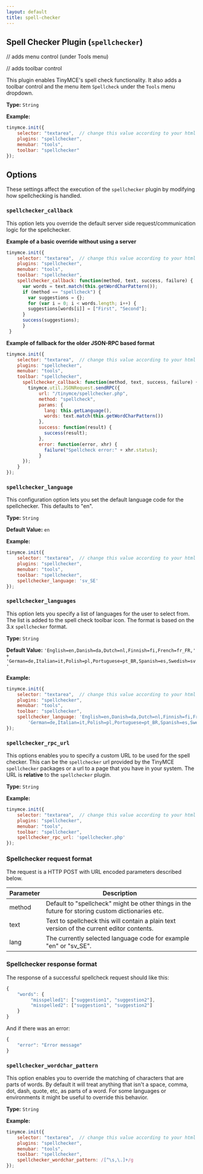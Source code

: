 ```yaml
---
layout: default
title: spell-checker
---
```


## Spell Checker Plugin (`spellchecker`)

// adds menu control (under Tools menu)

// adds toolbar control

This plugin enables TinyMCE's spell check functionality. It also adds a toolbar control and the menu item `Spellcheck` under the `Tools` menu dropdown.

**Type:** `String`

**Example:**

```js
tinymce.init({
    selector: "textarea",  // change this value according to your html
    plugins: "spellchecker",
    menubar: "tools",
    toolbar: "spellchecker"
});
```

## Options

These settings affect the execution of the `spellchecker` plugin by modifying how spellchecking is handled.

### `spellchecker_callback`

This option lets you override the default server side request/communication logic for the spellchecker.

**Example of a basic override without using a server**

```js
tinymce.init({
    selector: "textarea",  // change this value according to your html
    plugins: "spellchecker",
    menubar: "tools",
    toolbar: "spellchecker",
    spellchecker_callback: function(method, text, success, failure) {
      var words = text.match(this.getWordCharPattern());
      if (method == "spellcheck") {
        var suggestions = {};
        for (var i = 0; i < words.length; i++) {
        suggestions[words[i]] = ["First", "Second"];
      }
      success(suggestions);
      }
 }
```

**Example of fallback for the older JSON-RPC based format**

```js
tinymce.init({
    selector: "textarea",  // change this value according to your html
    plugins: "spellchecker",
    menubar: "tools",
    toolbar: "spellchecker",
      spellchecker_callback: function(method, text, success, failure) {
        tinymce.util.JSONRequest.sendRPC({
            url: "/tinymce/spellchecker.php",
            method: "spellcheck",
            params: {
              lang: this.getLanguage(),
              words: text.match(this.getWordCharPattern())
            },
            success: function(result) {
              success(result);
            },
            error: function(error, xhr) {
              failure("Spellcheck error:" + xhr.status);
            }
      });
    }
});
```

### `spellchecker_language`

This configuration option lets you set the default language code for the spellchecker. This defaults to "en".

**Type:** `String`

**Default Value:**  `en`

**Example:**

```js
tinymce.init({
    selector: "textarea",  // change this value according to your html
    plugins: "spellchecker",
    menubar: "tools",
    toolbar: "spellchecker",
    spellchecker_language: 'sv_SE'
});
```

### `spellchecker_languages`

This option lets you specify a list of languages for the user to select from. The list is added to the spell check toolbar icon. The format is based on the 3.x `spellchecker` format.

**Type:** `String`

**Default Value:** `'English=en,Danish=da,Dutch=nl,Finnish=fi,French=fr_FR,' +
    'German=de,Italian=it,Polish=pl,Portuguese=pt_BR,Spanish=es,Swedish=sv'`

**Example:**

```js
tinymce.init({
    selector: "textarea",  // change this value according to your html
    plugins: "spellchecker",
    menubar: "tools",
    toolbar: "spellchecker",
    spellchecker_language: 'English=en,Danish=da,Dutch=nl,Finnish=fi,French=fr_FR,' +
        'German=de,Italian=it,Polish=pl,Portuguese=pt_BR,Spanish=es,Swedish=sv'
});
```

### `spellchecker_rpc_url`

This options enables you to specify a custom URL to be used for the spell checker. This can be the `spellchecker` url provided by the TinyMCE `spellchecker` packages or a url to a page that you have in your system. The URL is **relative** to the `spellchecker` plugin.

**Type:** `String`

**Example:**

```js
tinymce.init({
    selector: "textarea",  // change this value according to your html
    plugins: "spellchecker",
    menubar: "tools",
    toolbar: "spellchecker",
    spellchecker_rpc_url: 'spellchecker.php'
});
```

### Spellchecker request format

The request is a HTTP POST with URL encoded parameters described below.

| Parameter | Description |
|-----------|-------------|
| method    | Default to "spellcheck" might be other things in the future for storing custom dictionaries etc. |
| text      | Text to spellcheck this will contain a plain text version of the current editor contents. |
| lang      | The currently selected language code for example "en" or "sv_SE". |

### Spellchecker response format

The response of a successful spellcheck request should like this:

```js
{
    "words": {
         "misspelled1": ["suggestion1", "suggestion2"],
         "misspelled2": ["suggestion1", "suggestion2"]
    }
}
```

And if there was an error:

```js
{
    "error": "Error message"
}
```

### `spellchecker_wordchar_pattern`

This option enables you to override the matching of characters that are parts of words. By default it will treat anything that isn't a space, comma, dot, dash, quote, etc, as parts of a word. For some languages or environments it might be useful to override this behavior.

**Type:** `String`

**Example:**

```js
tinymce.init({
    selector: "textarea",  // change this value according to your html
    plugins: "spellchecker",
    menubar: "tools",
    toolbar: "spellchecker",
    spellchecker_wordchar_pattern: /[^\s,\.]+/g
});
```

